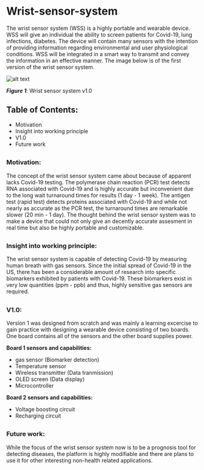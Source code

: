 # Wrist-sensor-system

The wrist sensor system (WSS) is a highly portable and wearable device. WSS will give an individual the ability to screen patients for Covid-19, lung infections, diabetes. The device will contain many sensors with the intention of providing information regarding environmental and user physiological conditions. WSS will be integrated in a smart way to transmit and convey the information in an effective manner. The image below is of the first version of the wrist sensor system.

![alt text](https://i.imgur.com/qJBREET.png)

***Figure 1***: Wrist sensor system v1.0

## Table of Contents:
- Motivation
- Insight into working principle
- V1.0
- Future work
##

### Motivation:
The concept of the wrist sensor system came about because of apparent lacks Covid-19 testing. The polymerase chain reaction (PCR) test detects RNA associated with Covid-19 and is highly accurate but inconvenient due to the long wait turnaround times for results (1 day - 1 week). The antigen test (rapid test) detects proteins associated with Covid-19 and while not nearly as accurate as the PCR test, the turnaround times are remarkable slower (20 min - 1 day). The thought behind the wrist sensor system was to make a device that could not only give an decently accurate assesment in real time but also be highly portable and customizable.

##
### Insight into working principle:
The wrist sensor system is capable of detecting Covid-19 by measuring human breath with gas sensors. Since the initial spread of Covid-19 in the US, there has been a considerable amount of research into specific biomarkers exhibited by patients with Covid-19. These biomarkers exist in very low quantities (ppm - ppb) and thus, highly sensitive gas sensors are required.

##
### V1.0:
Version 1 was designed from scratch and was mainly a learning excercise to gain practice with designing a wearable device consisting of two boards. One board contains all of the sensors and the other board supplies power.

**Board 1 sensors and capabilities:**
- gas sensor (Biomarker detection)
- Temperature sensor
- Wireless transmitter (Data tranmission)
- OLED screen (Data display)
- Microcontroller

**Board 2 sensors and capabilities:**
- Voltage boosting circuit
- Recharging circuit

##
### Future work:
While the focus of the wrist sensor system now is to be a prognosis tool for detecting diseases, the platform is highly modifiable and there are plans to use it for other interesting non-health related applications.
